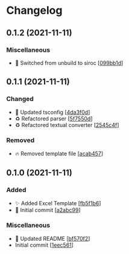 # Changelog

<a name="0.1.2"></a>
## 0.1.2 (2021-11-11)

### Miscellaneous

- 🔨 Switched from unbuild to siroc [[099bb1d](https://github.com/lukecarr/excellent-choice/commit/099bb1d95c0f5c9a017623e4365aad4fcf0cd213)]


<a name="0.1.1"></a>
## 0.1.1 (2021-11-11)

### Changed

- 🔧 Updated tsconfig [[4da3f0d](https://github.com/lukecarr/excellent-choice/commit/4da3f0db888e7b3f73c7486a72570a21897815ae)]
- ♻️ Refactored parser [[5f7550d](https://github.com/lukecarr/excellent-choice/commit/5f7550d3dab605ae7efd525183d0dd69285ead21)]
- ♻️ Refactored textual converter [[2545c4f](https://github.com/lukecarr/excellent-choice/commit/2545c4f236bc0e1abca94bfa992093f5b0ec1ac2)]

### Removed

- 🔥 Removed template file [[acab457](https://github.com/lukecarr/excellent-choice/commit/acab45701254806cc8dc525dd93886c3c3df58d0)]


<a name="0.1.0"></a>
## 0.1.0 (2021-11-11)

### Added

- ✨ Added Excel Template [[fb5f1b6](https://github.com/lukecarr/excellent-choice/commit/fb5f1b6b49eb63d9fa10018ac80950a2a8f78063)]
- 🎉 Initial commit [[a2abc99](https://github.com/lukecarr/excellent-choice/commit/a2abc992b53f235c1f6d3e0c60b4ab79f791737a)]

### Miscellaneous

- 📄 Updated README [[bf570f2](https://github.com/lukecarr/excellent-choice/commit/bf570f202cdc250bd7275853b812f4f1f46561a4)]
-  Initial commit [[1eec561](https://github.com/lukecarr/excellent-choice/commit/1eec56107e29320c228bfbd9a3caefb1c0663ad1)]


